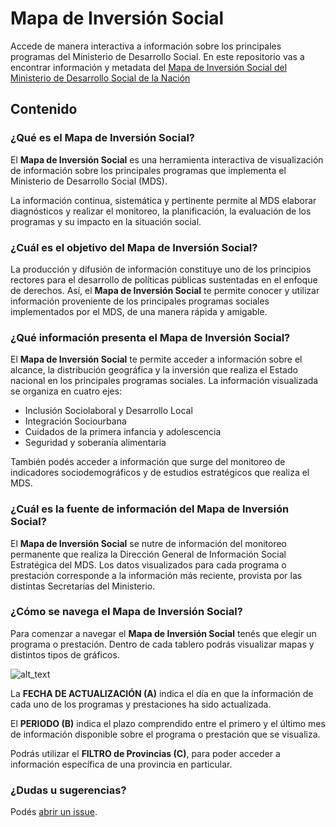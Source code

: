 # Mapa de Inversión Social
Accede de manera interactiva a información sobre los principales programas del Ministerio de Desarrollo Social.
En este repositorio vas a encontrar información y metadata del [Mapa de Inversión Social del Ministerio de Desarrollo Social de la Nación](https://reportes.mds.gob.ar)

## Contenido
### ¿Qué es el Mapa de Inversión Social?
El **Mapa de Inversión Social** es una herramienta interactiva de visualización de información sobre los principales programas que implementa el Ministerio de Desarrollo Social (MDS).

La información continua, sistemática y pertinente permite al MDS elaborar diagnósticos y realizar el monitoreo, la planificación, la evaluación de los programas y su impacto en la situación social. 

### ¿Cuál es el objetivo del Mapa de Inversión Social?

La producción y difusión de información constituye uno de los principios rectores para el desarrollo de políticas públicas sustentadas en el enfoque de derechos. Así, el **Mapa de Inversión Social** te permite conocer y utilizar información proveniente de los principales programas sociales implementados por el MDS, de una manera rápida y amigable.  

### ¿Qué información presenta el Mapa de Inversión Social?

El **Mapa de Inversión Social** te permite acceder a información sobre el alcance, la distribución geográfica y la inversión que realiza el Estado nacional en los principales programas sociales. La información visualizada se organiza en cuatro ejes:

- Inclusión Sociolaboral y Desarrollo Local
- Integración Sociourbana
- Cuidados de la primera infancia y adolescencia
- Seguridad y soberanía alimentaria

También podés acceder a  información que surge del monitoreo de indicadores sociodemográficos y de estudios estratégicos que realiza el MDS.

### ¿Cuál es la fuente de información del Mapa de Inversión Social?

El **Mapa de Inversión Social** se nutre de información del monitoreo permanente que realiza la Dirección General de Información Social Estratégica del MDS. Los datos visualizados para cada programa o prestación corresponde a la información más reciente, provista por las distintas Secretarías del Ministerio. 

### ¿Cómo se navega el Mapa de Inversión Social?

Para comenzar a navegar el **Mapa de Inversión Social** tenés que elegir un programa o prestación. Dentro de cada tablero podrás visualizar mapas y distintos tipos de gráficos. 


![alt_text](images/fechas_navegación.png "image_tooltip")


La **FECHA DE ACTUALIZACIÓN (A)** indica el día en que la información de cada uno de los programas y prestaciones ha sido actualizada.

El **PERIODO (B)** indica el plazo comprendido entre el primero y el último mes de información disponible sobre el programa o prestación que se visualiza.

Podrás utilizar el **FILTRO de Provincias (C)**, para poder acceder a información específica de una provincia en particular. 

### ¿Dudas u sugerencias?
Podés [abrir un issue](https://github.com/datos-desarrollosocial-nacion/metadata-mapa-de-inversion-social/issues/new).
